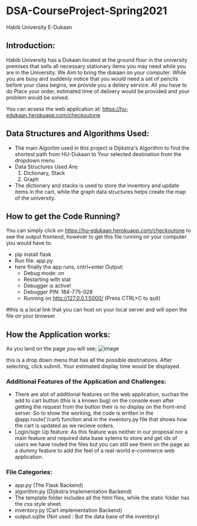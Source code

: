 # DSA-CourseProject-Spring2021
Habib University E-Dukaan
## Introduction:
Habib University has a Dukaan located at the ground floor in the university premises that sells all necessary stationary items you may need while you are in the University. We Aim to bring the dukaan on your computer. While you are busy and suddenly notice that you would need a set of pencils before your class begins, we provide you a deliery service. 
All you have to do Place your order, estimated time of delivery would be provided and your problem would be solved. 

You can acsess the web application at: https://hu-edukaan.herokuapp.com/checkoutone

## Data Structures and Algorithms Used:
* The main Algoritm used in this project is Dijikstra's Algorithm to find the shortest path from HU-Dukaan to Your selected destination from the dropdown menu 
* Data Structures Used Are: 
   1. Dictionary, Stack
   2. Graph 
* The dictionary and stacks is used to store the inventory and update items in the cart, while the graph data structures helps create the map of the university. 

## How to get the Code Running? 
You can simply click on  https://hu-edukaan.herokuapp.com/checkoutone to see the output frontend, however to get this file running on your computer you would have to:
* pip install flask 
* Run file: app.py 
* here finally the app runs, cntrl+enter
Output:
  * Debug mode: on
  * Restarting with stat
  * Debugger is active!
  * Debugger PIN: 184-775-028
  * Running on http://127.0.0.1:5000/ (Press CTRL+C to quit)


#this is a local link that you can host on your local server and will open the file on your browser


## How the Application works:
As you land on the page you will see; 
![image](https://user-images.githubusercontent.com/75496144/119269430-19e78000-bc11-11eb-9156-ec4c6c3376d1.png)

this is a drop down menu that has all the possible destinations. After selecting, click submit. Your estimated display time would be displayed. 

### Additional Features of the Application and Challenges: 
* There are alot of additional features on the web application, suchas the add to cart button (this is a known bug) on the console even after getting the request from the button their is no display on the front-end server. So to show the working, the code is written in the @app.route('/cart) function and in the inventory.py file that shows how the cart is updated as we recieve orders. 
* Login/sign Up feature: As this feature was neither in our proposal nor a main feature and required data base sytems to store and get ids of users we have routed the files but you can still see them on the page as a dummy feature to add the feel of a real-world e-commerce web application. 

### File Categories: 
* app.py (The Flask Backend)
* algorithm.py (Dijikstra Implementation Backend)
* The template folder includes all the html files, while the static folder has the css style sheet. 
* inventory.py (Cart implementation Backend)
* output.sqlite (Not used : But the data base of the inventory) 








